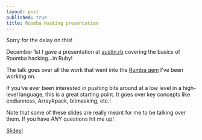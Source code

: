 ```yaml
---
layout: post
published: true
title: Roomba Hacking presentation
---
```


Sorry for the delay on this!

December 1st I gave a presentation at [austin.rb](http://www.meetup.com/austinrb/) covering the basics of Roomba hacking...in Ruby!

The talk goes over all the work that went into the [Rumba gem](http://rubygems.org/gems/rumba) I've been working on.

If you've ever been interested in pushing bits around at a low level in a high-level language, this is a great starting point. It goes over key concepts like endianness, Array#pack, bitmasking, etc.!

Note that some of these slides are really meant for me to be talking over them. If you have *ANY* questions hit me up!

[Slides!](/presentations/roombas.pdf)

